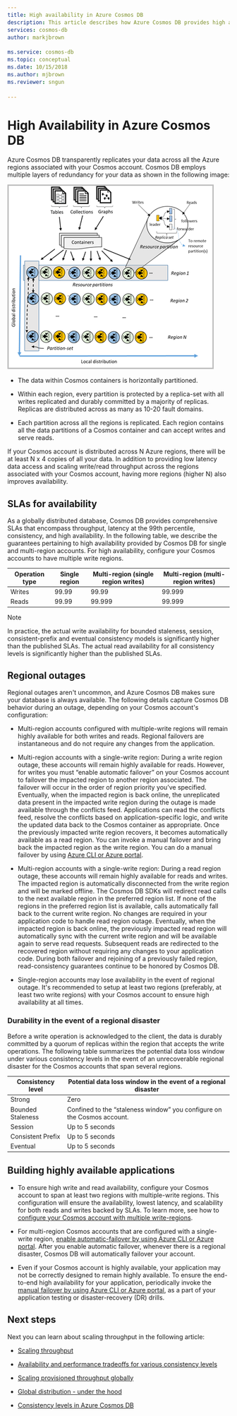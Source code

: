 ```yaml
---
title: High availability in Azure Cosmos DB 
description: This article describes how Azure Cosmos DB provides high availability
services: cosmos-db
author: markjbrown

ms.service: cosmos-db
ms.topic: conceptual
ms.date: 10/15/2018
ms.author: mjbrown
ms.reviewer: sngun

---
```


# High Availability in Azure Cosmos DB

Azure Cosmos DB transparently replicates your data across all the Azure regions associated with your Cosmos account. Cosmos DB employs multiple layers of redundancy for your data as shown in the following image:

![Resource partitioning](./media/high-availability/figure1.png)

- The data within Cosmos containers is horizontally partitioned.

- Within each region, every partition is protected by a replica-set with all writes replicated and durably committed by a majority of replicas. Replicas are distributed across as many as 10-20 fault domains.

- Each partition across all the regions is replicated. Each region contains all the data partitions of a Cosmos container and can accept writes and serve reads.  

If your Cosmos account is distributed across N Azure regions, there will be at least N x 4 copies of all your data. In addition to providing low latency data access and scaling write/read throughput across the regions associated with your Cosmos account, having more regions (higher N) also improves availability.  

## SLAs for availability

As a globally distributed database, Cosmos DB provides comprehensive SLAs that encompass throughput, latency at the 99th percentile, consistency, and high availability. In the following table, we describe the guarantees pertaining to high availability provided by Cosmos DB for single and multi-region accounts. For high availability, configure your Cosmos accounts to have multiple write regions.

|Operation type  | Single region |Multi-region (single region writes)|Multi-region (multi-region writes) |
|---------|---------|---------|-------|
|Writes    | 99.99    |99.99   |99.999|
|Reads     | 99.99    |99.999  |99.999|

> [!NOTE]
> In practice, the actual write availability for bounded staleness, session, consistent-prefix and eventual consistency models is significantly higher than the published SLAs. The actual read availability for all consistency levels is significantly higher than the published SLAs.

## Regional outages

Regional outages aren't uncommon, and Azure Cosmos DB makes sure your database is always available. The following details capture Cosmos DB behavior during an outage, depending on your Cosmos account's configuration:

- Multi-region accounts configured with multiple-write regions will remain highly available for both writes and reads. Regional failovers are instantaneous and do not require any changes from the application.

- Multi-region accounts with a single-write region: During a write region outage, these accounts will remain highly available for reads. However, for writes you must “enable automatic failover” on your Cosmos account to failover the impacted region to another region associated. The failover will occur in the order of region priority you’ve specified. Eventually, when the impacted region is back online, the unreplicated data present in the impacted write region during the outage is made available through the conflicts feed. Applications can read the conflicts feed, resolve the conflicts based on application-specific logic, and write the updated data back to the Cosmos container as appropriate. Once the previously impacted write region recovers, it becomes automatically available as a read region. You can invoke a manual failover and bring back the impacted region as the write region. You can do a manual failover by using [Azure CLI or Azure portal](how-to-manage-database-account.md#enable-manual-failover-for-your-cosmos-account).  

- Multi-region accounts with a single-write region: During a read region outage, these accounts will remain highly available for reads and writes. The impacted region is automatically disconnected from the write region and will be marked offline. The Cosmos DB SDKs will redirect read calls to the next available region in the preferred region list. If none of the regions in the preferred region list is available, calls automatically fall back to the current write region. No changes are required in your application code to handle read region outage. Eventually, when the impacted region is back online, the previously impacted read region will automatically sync with the current write region and will be available again to serve read requests. Subsequent reads are redirected to the recovered region without requiring any changes to your application code. During both failover and rejoining of a previously failed region, read-consistency guarantees continue to be honored by Cosmos DB.

- Single-region accounts may lose availability in the event of regional outage. It's recommended to setup at least two regions (preferably, at least two write regions) with your Cosmos account to ensure high availability at all times.

### Durability in the event of a regional disaster

Before a write operation is acknowledged to the client, the data is durably committed by a quorum of replicas within the region that accepts the write operations. The following table summarizes the potential data loss window under various consistency levels in the event of an unrecoverable regional disaster for the Cosmos accounts that span several regions.

| **Consistency level** | **Potential data loss window in the event of a regional disaster** |
| - | - |
| Strong | Zero |
| Bounded Staleness | Confined to the “staleness window” you configure on the Cosmos account. |
| Session | Up to 5 seconds |
| Consistent Prefix | Up to 5 seconds |
| Eventual | Up to 5 seconds |

## Building highly available applications

- To ensure high write and read availability, configure your Cosmos account to span at least two regions with multiple-write regions. This configuration will ensure the availability, lowest latency, and scalability for both reads and writes backed by SLAs. To learn more, see how to [configure your Cosmos account with multiple write-regions](tutorial-global-distribution-sql-api.md).

- For multi-region Cosmos accounts that are configured with a single-write region, [enable automatic-failover by using Azure CLI or Azure portal](how-to-manage-database-account.md#enable-automatic-failover-for-your-cosmos-account). After you enable automatic failover, whenever there is a regional disaster, Cosmos DB will automatically failover your account.  

- Even if your Cosmos account is highly available, your application may not be correctly designed to remain highly available. To ensure the end-to-end high availability for your application, periodically invoke the [manual failover by using Azure CLI or Azure portal](how-to-manage-database-account.md#enable-manual-failover-for-your-cosmos-account), as a part of your application testing or disaster-recovery (DR) drills. 

## Next steps

Next you can learn about scaling throughput in the following article:

* [Scaling throughput](scaling-throughput.md)

* [Availability and performance tradeoffs for various consistency levels](consistency-levels-tradeoffs.md)

* [Scaling provisioned throughput globally](scaling-throughput.md)

* [Global distribution - under the hood](global-dist-under-the-hood.md)

* [Consistency levels in Azure Cosmos DB](consistency-levels.md)


